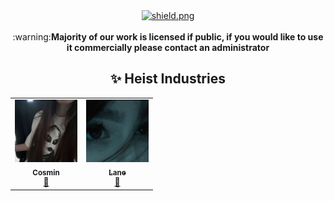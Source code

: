 <div align=center>
  <a href="https://github.com/HeistIndustries">
    <img src="https://komarev.com/ghpvc/?username=heistindustries&style=for-the-badge" alt="shield.png">
  </a>

<br />
<br />

<center>:warning:<strong>Majority of our work is licensed if public, if you would like to use it commercially please contact an administrator</strong></center>

## ✨ Heist Industries

<table>
  <tr>
    <td align="center">
      <a href="https://cursi.ng">
        <img src="https://raw.githubusercontent.com/heistindustries/.github/main/media/cosmin.png" width="100px;" alt="Cosmin">
        <br />
        <sub><b>Cosmin</b></sub>
        </img>
      </a>
      <br />
      <a href="https://github.com/csynholic" title="Owner">👑</a>
    </td>
        <td align="center">
      <a href="https://lane.rest">
        <img src="https://raw.githubusercontent.com/heistindustries/.github/main/media/lane.png" width="100px;" alt="Lane">
        <br />
        <sub><b>Lane</b></sub>
        </img>
      </a>
      <br />
      <a href="https://github.com/uqx9" title="Owner">👑</a>
    </td>
  </tr>
</table>

</div>
